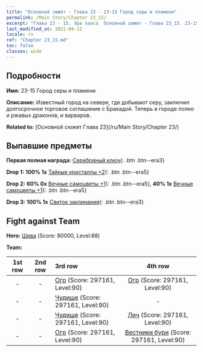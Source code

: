 ```yaml
---
title: "Основной сюжет - Глава 23 - 23-15 Город серы и пламени"
permalink: /Main Story/Chapter 23_15/
excerpt: "Глава 23 - 15. Эра хаоса  Основной сюжет - Глава 23_15. 23-15 Город серы и пламени"
last_modified_at: 2021-04-12
locale: ru
ref: "Chapter 23_15.md"
toc: false
classes: wide
---
```


## Подробности

 **Имя:** 23-15 Город серы и пламени

 **Описание:** Известный город на севере, где добывают серу, заключил долгосрочное торговое соглашение с Бракадой. Теперь в городе полно и ржавых драконов, и варваров.

 **Related to:** [Основной сюжет Глава 23](/ru/Main Story/Chapter 23/)

## Выпавшие предметы

 **Первая полная награда:** [Серебряный ключ](/ru/Items/con_693/){: .btn .btn--era3}

 **Drop 1:** **100% 1x** [Тайные кристаллы +2](/ru/Items/mat_80/){: .btn .btn--era5}

 **Drop 2:** **60% 0x** [Вечные самоцветы +1](/ru/Items/mat_72/){: .btn .btn--era5}, **40% 1x** [Вечные самоцветы +1](/ru/Items/mat_72/){: .btn .btn--era5}

 **Drop 3:** **100% 1x** [Свиток заклинания](/ru/Items/con_694/){: .btn .btn--era3}


## Fight against Team
 **Hero:** [Шива](/ru/heroes/Shiva/) (Score: 80000, Level:88)

 **Team:**


  | 1st row | 2nd row | 3rd row | 4th row |
  |:----:|:----:|:----|:----:|
  | - | - | [Огр](/ru/units/Ogre/) (Score: 297161, Level:90)  | [Огр](/ru/units/Ogre/) (Score: 297161, Level:90)  |
  | - | - | [Чудище](/ru/units/Behemoth/) (Score: 297161, Level:90)  | - |
  | - | - | [Чудище](/ru/units/Behemoth/) (Score: 297161, Level:90)  | [Лич](/ru/units/Lich/) (Score: 297161, Level:90)  |
  | - | - | [Огр](/ru/units/Ogre/) (Score: 297161, Level:90)  | [Вестники бури](/ru/units/Stormbringer/) (Score: 297161, Level:90)  |


